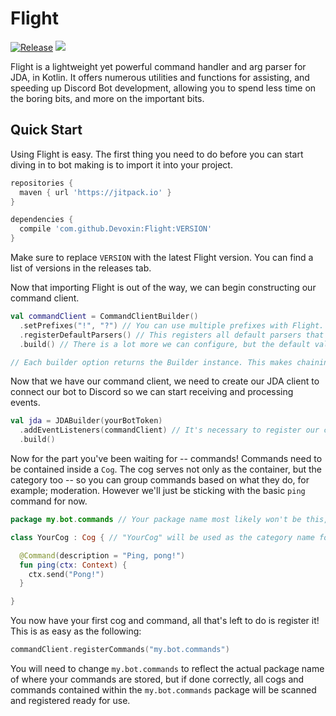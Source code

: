 # Flight
[![Release](https://jitpack.io/v/devoxin/flight.svg)](https://jitpack.io/#devoxin/flight)
[![](https://jitci.com/gh/devoxin/flight/svg)](https://jitci.com/gh/devoxin/flight)

Flight is a lightweight yet powerful command handler and arg parser for JDA, in Kotlin. It offers numerous utilities and functions for assisting, and speeding up Discord Bot development, allowing you to spend less time on the boring bits, and more on the important bits.

## Quick Start
Using Flight is easy. The first thing you need to do before you can start diving in to bot making is to import it into your project.
```gradle
repositories {
  maven { url 'https://jitpack.io' }
}

dependencies {
  compile 'com.github.Devoxin:Flight:VERSION'
}
```
Make sure to replace `VERSION` with the latest Flight version. You can find a list of versions in the releases tab.

Now that importing Flight is out of the way, we can begin constructing our command client.
```kotlin
val commandClient = CommandClientBuilder()
  .setPrefixes("!", "?") // You can use multiple prefixes with Flight.
  .registerDefaultParsers() // This registers all default parsers that ship with Flight. This allows us to make use of Flight's arg-parsing capabilities.
  .build() // There is a lot more we can configure, but the default values are fine for our needs.

// Each builder option returns the Builder instance. This makes chaining calls easy.
```

Now that we have our command client, we need to create our JDA client to connect our bot to Discord so we can start receiving and processing events.
```kotlin
val jda = JDABuilder(yourBotToken)
  .addEventListeners(commandClient) // It's necessary to register our command client as an event listener so that it can process commands. This is also necessary for event waiting.
  .build()
```

Now for the part you've been waiting for -- commands!
Commands need to be contained inside a `Cog`. The cog serves not only as the container, but the category too -- so you can group commands based on what they do, for example; moderation. However we'll just be sticking with the basic `ping` command for now.
```kotlin
package my.bot.commands // Your package name most likely won't be this, but this is included as it's necessary for registering commands with the command client.

class YourCog : Cog { // "YourCog" will be used as the category name for commands within this cog.

  @Command(description = "Ping, pong!")
  fun ping(ctx: Context) {
    ctx.send("Pong!")
  }

}
```

You now have your first cog and command, all that's left to do is register it! This is as easy as the following:
```kotlin
commandClient.registerCommands("my.bot.commands")
```

You will need to change `my.bot.commands` to reflect the actual package name of where your commands are stored, but if done correctly, all cogs and commands contained within the `my.bot.commands` package will be scanned and registered ready for use.
